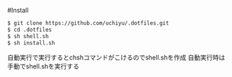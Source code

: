 #Install

```sh
$ git clone https://github.com/uchiyu/.dotfiles.git  
$ cd .dotfiles 
$ sh shell.sh
$ sh install.sh
```
自動実行で実行するとchshコマンドがこけるのでshell.shを作成
自動実行時は手動でshell.shを実行する

